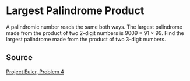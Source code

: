 # Largest Palindrome Product
A palindromic number reads the same both ways. The largest palindrome made from the product of two 2-digit numbers is 9009 = 91 × 99. Find the largest palindrome made from the product of two 3-digit numbers.

## Source
[Project Euler, Problem 4](https://projecteuler.net/problem=4)